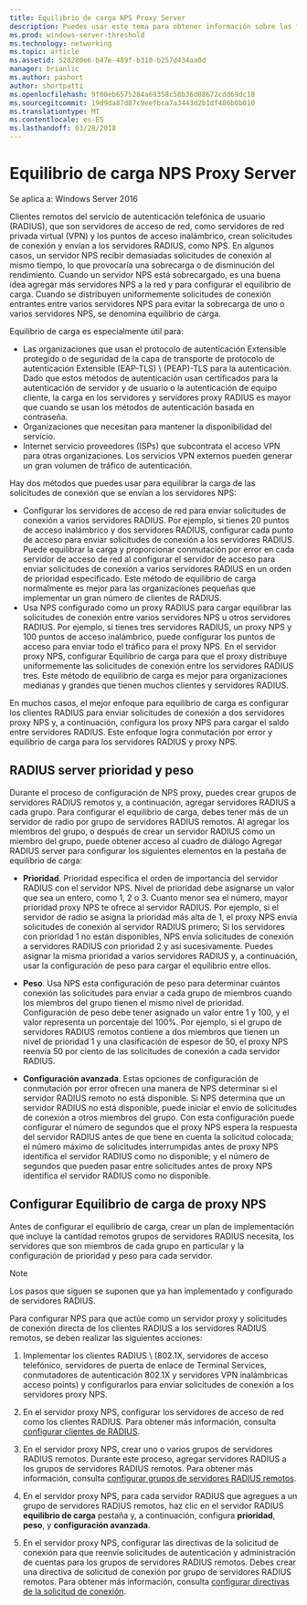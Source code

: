 ```yaml
---
title: Equilibrio de carga NPS Proxy Server
description: Puedes usar este tema para obtener información sobre las funcionalidades y características de Windows Server 2016 y VPN de Windows 10.
ms.prod: windows-server-threshold
ms.technology: networking
ms.topic: article
ms.assetid: 528280e6-b47e-489f-b310-b257d434aa0d
manager: brianlic
ms.author: pashort
author: shortpatti
ms.openlocfilehash: 9f00eb6575284a69358c58b36d08672cdd69dc18
ms.sourcegitcommit: 19d9da87d87c9eefbca7a3443d2b1df486b0b010
ms.translationtype: MT
ms.contentlocale: es-ES
ms.lasthandoff: 03/28/2018
---
```

# <a name="nps-proxy-server-load-balancing"></a>Equilibrio de carga NPS Proxy Server

Se aplica a: Windows Server 2016

Clientes remotos del servicio de autenticación telefónica de usuario (RADIUS), que son servidores de acceso de red, como servidores de red privada virtual (VPN) y los puntos de acceso inalámbrico, crean solicitudes de conexión y envían a los servidores RADIUS, como NPS. En algunos casos, un servidor NPS recibir demasiadas solicitudes de conexión al mismo tiempo, lo que provocaría una sobrecarga o de disminución del rendimiento. Cuando un servidor NPS está sobrecargado, es una buena idea agregar más servidores NPS a la red y para configurar el equilibrio de carga. Cuando se distribuyen uniformemente solicitudes de conexión entrantes entre varios servidores NPS para evitar la sobrecarga de uno o varios servidores NPS, se denomina equilibrio de carga.

Equilibrio de carga es especialmente útil para:

- Las organizaciones que usan el protocolo de autenticación Extensible protegido o de seguridad de la capa de transporte de protocolo de autenticación Extensible \(EAP-TLS\) \ (PEAP\)-TLS para la autenticación. Dado que estos métodos de autenticación usan certificados para la autenticación de servidor y de usuario o la autenticación de equipo cliente, la carga en los servidores y servidores proxy RADIUS es mayor que cuando se usan los métodos de autenticación basada en contraseña.
- Organizaciones que necesitan para mantener la disponibilidad del servicio.
- Internet servicio proveedores \(ISPs\) que subcontrata el acceso VPN para otras organizaciones. Los servicios VPN externos pueden generar un gran volumen de tráfico de autenticación.

Hay dos métodos que puedes usar para equilibrar la carga de las solicitudes de conexión que se envían a los servidores NPS:

- Configurar los servidores de acceso de red para enviar solicitudes de conexión a varios servidores RADIUS. Por ejemplo, si tienes 20 puntos de acceso inalámbrico y dos servidores RADIUS, configurar cada punto de acceso para enviar solicitudes de conexión a los servidores RADIUS. Puede equilibrar la carga y proporcionar conmutación por error en cada servidor de acceso de red al configurar el servidor de acceso para enviar solicitudes de conexión a varios servidores RADIUS en un orden de prioridad especificado. Este método de equilibrio de carga normalmente es mejor para las organizaciones pequeñas que implementar un gran número de clientes de RADIUS.
- Usa NPS configurado como un proxy RADIUS para cargar equilibrar las solicitudes de conexión entre varios servidores NPS u otros servidores RADIUS. Por ejemplo, si tienes tres servidores RADIUS, un proxy NPS y 100 puntos de acceso inalámbrico, puede configurar los puntos de acceso para enviar todo el tráfico para el proxy NPS. En el servidor proxy NPS, configurar Equilibrio de carga para que el proxy distribuye uniformemente las solicitudes de conexión entre los servidores RADIUS tres. Este método de equilibrio de carga es mejor para organizaciones medianas y grandes que tienen muchos clientes y servidores RADIUS.

En muchos casos, el mejor enfoque para equilibrio de carga es configurar los clientes RADIUS para enviar solicitudes de conexión a dos servidores proxy NPS y, a continuación, configura los proxy NPS para cargar el saldo entre servidores RADIUS. Este enfoque logra conmutación por error y equilibrio de carga para los servidores RADIUS y proxy NPS.

## <a name="radius-server-priority-and-weight"></a>RADIUS server prioridad y peso

Durante el proceso de configuración de NPS proxy, puedes crear grupos de servidores RADIUS remotos y, a continuación, agregar servidores RADIUS a cada grupo. Para configurar el equilibrio de carga, debes tener más de un servidor de radio por grupo de servidores RADIUS remotos. Al agregar los miembros del grupo, o después de crear un servidor RADIUS como un miembro del grupo, puede obtener acceso al cuadro de diálogo Agregar RADIUS server para configurar los siguientes elementos en la pestaña de equilibrio de carga:

- **Prioridad**. Prioridad especifica el orden de importancia del servidor RADIUS con el servidor NPS. Nivel de prioridad debe asignarse un valor que sea un entero, como 1, 2 o 3. Cuanto menor sea el número, mayor prioridad proxy NPS te ofrece al servidor RADIUS. Por ejemplo, si el servidor de radio se asigna la prioridad más alta de 1, el proxy NPS envía solicitudes de conexión al servidor RADIUS primero; Si los servidores con prioridad 1 no están disponibles, NPS envía solicitudes de conexión a servidores RADIUS con prioridad 2 y así sucesivamente. Puedes asignar la misma prioridad a varios servidores RADIUS y, a continuación, usar la configuración de peso para cargar el equilibrio entre ellos.

- **Peso**. Usa NPS esta configuración de peso para determinar cuántos conexión las solicitudes para enviar a cada grupo de miembros cuando los miembros del grupo tienen el mismo nivel de prioridad. Configuración de peso debe tener asignado un valor entre 1 y 100, y el valor representa un porcentaje del 100%. Por ejemplo, si el grupo de servidores RADIUS remotos contiene a dos miembros que tienen un nivel de prioridad 1 y una clasificación de espesor de 50, el proxy NPS reenvía 50 por ciento de las solicitudes de conexión a cada servidor RADIUS.

- **Configuración avanzada**. Estas opciones de configuración de conmutación por error ofrecen una manera de NPS determinar si el servidor RADIUS remoto no está disponible. Si NPS determina que un servidor RADIUS no está disponible, puede iniciar el envío de solicitudes de conexión a otros miembros del grupo. Con esta configuración puede configurar el número de segundos que el proxy NPS espera la respuesta del servidor RADIUS antes de que tiene en cuenta la solicitud colocada; el número máximo de solicitudes interrumpidas antes de proxy NPS identifica el servidor RADIUS como no disponible; y el número de segundos que pueden pasar entre solicitudes antes de proxy NPS identifica el servidor RADIUS como no disponible.

## <a name="configure-nps-proxy-load-balancing"></a>Configurar Equilibrio de carga de proxy NPS

Antes de configurar el equilibrio de carga, crear un plan de implementación que incluye la cantidad remotos grupos de servidores RADIUS necesita, los servidores que son miembros de cada grupo en particular y la configuración de prioridad y peso para cada servidor.

>[!NOTE]
>Los pasos que siguen se suponen que ya han implementado y configurado de servidores RADIUS.

Para configurar NPS para que actúe como un servidor proxy y solicitudes de conexión directa de los clientes RADIUS a los servidores RADIUS remotos, se deben realizar las siguientes acciones:

1. Implementar los clientes RADIUS \ (802.1X, servidores de acceso telefónico, servidores de puerta de enlace de Terminal Services, conmutadores de autenticación 802.1X y servidores VPN inalámbricas acceso points\) y configurarlos para enviar solicitudes de conexión a los servidores proxy NPS.

2. En el servidor proxy NPS, configurar los servidores de acceso de red como los clientes RADIUS. Para obtener más información, consulta [configurar clientes de RADIUS](https://docs.microsoft.com/windows-server/networking/technologies/nps/nps-radius-clients-configure).

3. En el servidor proxy NPS, crear uno o varios grupos de servidores RADIUS remotos. Durante este proceso, agregar servidores RADIUS a los grupos de servidores RADIUS remotos. Para obtener más información, consulta [configurar grupos de servidores RADIUS remotos](https://docs.microsoft.com/windows-server/networking/technologies/nps/nps-crp-rrsg-configure).

4. En el servidor proxy NPS, para cada servidor RADIUS que agregues a un grupo de servidores RADIUS remotos, haz clic en el servidor RADIUS **equilibrio de carga** pestaña y, a continuación, configura **prioridad**, **peso**, y **configuración avanzada**.

5. En el servidor proxy NPS, configurar las directivas de la solicitud de conexión para que reenvíe solicitudes de autenticación y administración de cuentas para los grupos de servidores RADIUS remotos. Debes crear una directiva de solicitud de conexión por grupo de servidores RADIUS remotos. Para obtener más información, consulta [configurar directivas de la solicitud de conexión](https://docs.microsoft.com/windows-server/networking/technologies/nps/nps-crp-configure).


